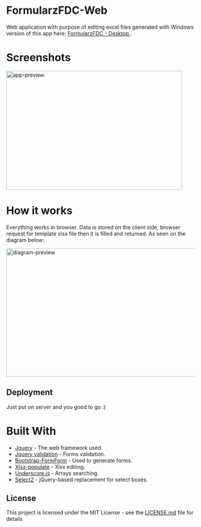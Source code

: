 # FormularzFDC-Web
Web application with purpose of editing excel files generated with Windows version of this app here: [ FormularzFDC - Desktop ](https://github.com/PeterPorzuczek/FormularzFDC). 

Screenshots
========
<div>
<img src="http://i.imgur.com/8ESPjJK.png" alt="app-preview" width="470" height="317">
</div>

How it works
========
Everything works in browser. Data is stored on the client side, browser request for template xlsx file then it is filled and returned. As seen on the diagram below:
<div>
<img src="http://i.imgur.com/3gRU5a0h.jpg" alt="diagram-preview" width="512" height="343">
</div>

## Deployment

Just put on server and you good to go :)

Built With
========
* [Jquery](https://jquery.com) - The web framework used.
* [Jquery validation](https://jqueryvalidation.org) - Forms validation.
* [Bootstrap-FormForm](https://github.com/cbergmiller/bootstrap-formform) - Used to generate forms.
* [Xlsx-populate](https://github.com/dtjohnson/xlsx-populate) - Xlsx editing.
* [Underscore.js](http://underscorejs.org) - Arrays searching.
* [Select2](https://github.com/select2/select2) - jQuery-based replacement for select boxes.

## License

This project is licensed under the MIT License - see the [LICENSE.md](LICENSE.md) file for details
